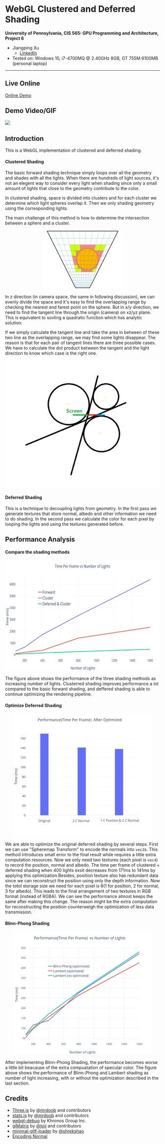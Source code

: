 WebGL Clustered and Deferred Shading
======================

**University of Pennsylvania, CIS 565: GPU Programming and Architecture, Project 6**
* Jiangping Xu
  * [LinkedIn](https://www.linkedin.com/in/jiangping-xu-365b19134/)
* Tested on: Windows 10, i7-4700MQ @ 2.40GHz 8GB, GT 755M 6100MB (personal laptop)
___

## Live Online

[Online Demo](https://haco77.github.io/Project6-WebGL-Clustered-Deferred-Forward-Plus/)

## Demo Video/GIF

[![](img/video.png)](TODO)

## Introduction
This is a WebGL implementation of clustered and deferred shading.

#### Clustered Shading
The basic forward shading technique simply loops over all the geometry and shades with all the lights. When there are hundreds of light sources, it's not an elegent way to consider every light when shading since only a small amount of lights that close to the geometry contribute to the color.

In clustered shading, space is divided into clusters and for each cluster we determine which light spheres overlap it. Then we only shading geometry using the corresponding lights.

The main challenge of this method is how to determine the intersection between a sphere and a cluster.

<p align="center">
    <img src = img/ClusteredShading.png>
<p\>

In z direction (in camera space. the same in following discussion), we can evenly divide the space and it's easy to find the overlapping range by checking the nearest and farest point on the sphere. But in x/y direction, we need to find the tangent line through the origin (camera) on xz/yz plane. This is equivalent to sovling a quadratic function which has analytic solution.

If we simply calculate the tangent line and take the area in between of these two line as the overlapping range, we may find some lights disappear. The reason is that for each pair of tangent lines there are three possible cases. We have to calculate the dot product between the tangent and the light direction to know which case is the right one. 

<p align="center">
    <img src = img/tangents.png>
<p\>

#### Deferred Shading
This is a technique to decoupling lights from geometry. In the first pass we generate textures that store normal, albedo and other information we need to do shading. In the second pass we calculate the color for each pixel by looping the lights and using the textures generated before.

## Performance Analysis
#### Compare the shading methods
<p align="center">
        <img src = img/plot1.png width="640" height="360">
<p\>

The figure above shows the performance of the three shading methods as increasing number of lights. Clusterred shading improves performance a lot compared to the basic forward shading, and deffered shading is able to continue optimizing the rendering pipeline.

#### Optimize Deferred Shading
<p align="center">
    <img src = img/Plot3.png width="450" height="400">
<p\>

We are able to optimize the original deferred shading by several steps. First we can use "Spheremap Transform" to encode the normals into `vec2`s. This method introduces small error to the final result while requires a little extra computation resources. Now we only need two textures (each pixel is `vec4`) to record the position, normal and albedo. The time per frame of clustered + deferred shading when 400 lights exsit decreases from 171ms to 141ms by applying this optimization.Besides, position texture also has redundant data since we can reconstruct the position using only the depth information. Now the totol storage size we need for each pixel is 6(1 for position, 2 for normal, 3 for albedo). This leads to the final arrangement of two textures in RGB format (instead of RGBA). We can see the performance almost keeps the same after making this change. The reason might be the extra computation for reconstructing the position counterweigh the optimization of less data transmission.

#### Blinn-Phong Shading
<p align="center">
    <img src = img/Plot4.png width="450" height="400">
<p\>

After implementing Blinn-Phong Shading, the performance becomes worse a little bit beacause of the extra compuatation of specular color. The figure above shows the performance of Blinn-Phong and Lambert shading as number of light increasing, with or without the optimization described in the last section.

## Credits

* [Three.js](https://github.com/mrdoob/three.js) by [@mrdoob](https://github.com/mrdoob) and contributors
* [stats.js](https://github.com/mrdoob/stats.js) by [@mrdoob](https://github.com/mrdoob) and contributors
* [webgl-debug](https://github.com/KhronosGroup/WebGLDeveloperTools) by Khronos Group Inc.
* [glMatrix](https://github.com/toji/gl-matrix) by [@toji](https://github.com/toji) and contributors
* [minimal-gltf-loader](https://github.com/shrekshao/minimal-gltf-loader) by [@shrekshao](https://github.com/shrekshao)
* [Encoding Normal](https://aras-p.info/texts/CompactNormalStorage.html)
